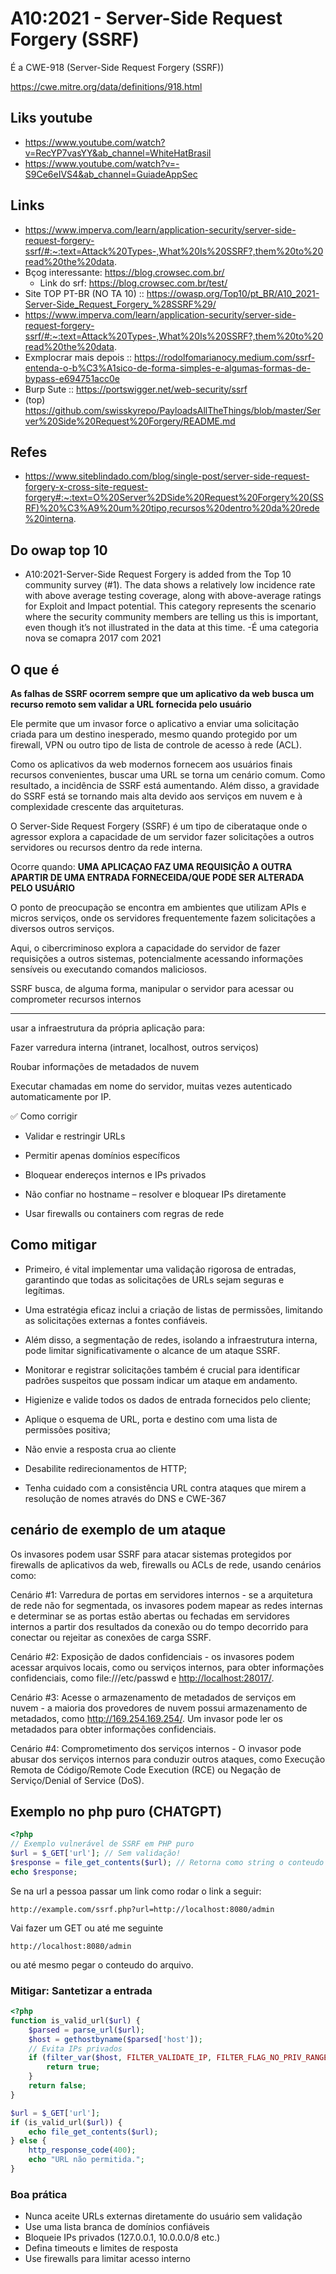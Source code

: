 # A10:2021 - Server-Side Request Forgery (SSRF)

É a CWE-918 (Server-Side Request Forgery (SSRF))

<https://cwe.mitre.org/data/definitions/918.html>

## Liks youtube

+ <https://www.youtube.com/watch?v=RecYP7vasYY&ab_channel=WhiteHatBrasil>
+ <https://www.youtube.com/watch?v=-S9Ce6eIVS4&ab_channel=GuiadeAppSec>

## Links

+ <https://www.imperva.com/learn/application-security/server-side-request-forgery-ssrf/#:~:text=Attack%20Types-,What%20Is%20SSRF?,them%20to%20read%20the%20data>.
+ Bçog interessante: <https://blog.crowsec.com.br/>
    + Link do srf: <https://blog.crowsec.com.br/test/>
+ Site TOP PT-BR (NO TA 10) :: <https://owasp.org/Top10/pt_BR/A10_2021-Server-Side_Request_Forgery_%28SSRF%29/>
+ <https://www.imperva.com/learn/application-security/server-side-request-forgery-ssrf/#:~:text=Attack%20Types-,What%20Is%20SSRF?,them%20to%20read%20the%20data>.
+ Exmplocrar mais depois :: <https://rodolfomarianocy.medium.com/ssrf-entenda-o-b%C3%A1sico-de-forma-simples-e-algumas-formas-de-bypass-e694751acc0e>
+ Burp Sute :: <https://portswigger.net/web-security/ssrf>
+ (top) <https://github.com/swisskyrepo/PayloadsAllTheThings/blob/master/Server%20Side%20Request%20Forgery/README.md>

## Refes

+ <https://www.siteblindado.com/blog/single-post/server-side-request-forgery-x-cross-site-request-forgery#:~:text=O%20Server%2DSide%20Request%20Forgery%20(SSRF)%20%C3%A9%20um%20tipo,recursos%20dentro%20da%20rede%20interna>.

## Do owap top 10

+ A10:2021-Server-Side Request Forgery is added from the Top 10 community survey (#1). The data shows a relatively low incidence rate with above average testing coverage, along with above-average ratings for Exploit and Impact potential. This category represents the scenario where the security community members are telling us this is important, even though it’s not illustrated in the data at this time.
  -É uma categoria nova se comapra 2017 com 2021

## O que é

**As falhas de SSRF ocorrem sempre que um aplicativo da web busca um recurso remoto sem validar a URL fornecida pelo usuário**

Ele permite que um invasor force o aplicativo a enviar uma solicitação criada para um destino inesperado, mesmo quando protegido por um firewall, VPN ou outro tipo de lista de controle de acesso à rede (ACL).

Como os aplicativos da web modernos fornecem aos usuários finais recursos convenientes, buscar uma URL se torna um cenário comum. Como resultado, a incidência de SSRF está aumentando. Além disso, a gravidade do SSRF está se tornando mais alta devido aos serviços em nuvem e à complexidade crescente das arquiteturas.

O Server-Side Request Forgery (SSRF) é um tipo de ciberataque onde o agressor explora a capacidade de um servidor fazer solicitações a outros servidores ou recursos dentro da rede interna.

Ocorre quando: **UMA APLICAÇAO FAZ UMA REQUISIÇÂO A OUTRA APARTIR DE UMA ENTRADA FORNECEIDA/QUE PODE SER ALTERADA PELO USUÁRIO**

O ponto de preocupação se encontra em ambientes que utilizam APIs e micros serviços, onde os servidores frequentemente fazem solicitações a diversos outros serviços.

Aqui, o cibercriminoso explora a capacidade do servidor de fazer requisições a outros sistemas, potencialmente acessando informações sensíveis ou executando comandos maliciosos.

SSRF busca, de alguma forma, manipular o servidor para acessar ou comprometer recursos internos

---

usar a infraestrutura da própria aplicação para:

Fazer varredura interna (intranet, localhost, outros serviços)

Roubar informações de metadados de nuvem

Executar chamadas em nome do servidor, muitas vezes autenticado automaticamente por IP.

✅ Como corrigir

+ Validar e restringir URLs

+ Permitir apenas domínios específicos

+ Bloquear endereços internos e IPs privados

+ Não confiar no hostname – resolver e bloquear IPs diretamente

+ Usar firewalls ou containers com regras de rede

## Como mitigar

+ Primeiro, é vital implementar uma validação rigorosa de entradas, garantindo que todas as solicitações de URLs sejam seguras e legítimas.
+ Uma estratégia eficaz inclui a criação de listas de permissões, limitando as solicitações externas a fontes confiáveis.
+ Além disso, a segmentação de redes, isolando a infraestrutura interna, pode limitar significativamente o alcance de um ataque SSRF.
+ Monitorar e registrar solicitações também é crucial para identificar padrões suspeitos que possam indicar um ataque em andamento.

+ Higienize e valide todos os dados de entrada fornecidos pelo cliente;
+ Aplique o esquema de URL, porta e destino com uma lista de permissões positiva;
+ Não envie a resposta crua ao cliente
+ Desabilite redirecionamentos de HTTP;
+ Tenha cuidado com a consistência URL contra ataques que mirem a resolução de nomes através do DNS e CWE-367

## cenário de exemplo de um ataque

Os invasores podem usar SSRF para atacar sistemas protegidos por firewalls de aplicativos da web, firewalls ou ACLs de rede, usando cenários como:

Cenário #1: Varredura de portas em servidores internos - se a arquitetura de rede não for segmentada, os invasores podem mapear as redes internas e determinar se as portas estão abertas ou fechadas em servidores internos a partir dos resultados da conexão ou do tempo decorrido para conectar ou rejeitar as conexões de carga SSRF.

Cenário #2: Exposição de dados confidenciais - os invasores podem acessar arquivos locais, como ou serviços internos, para obter informações confidenciais, como file:///etc/passwd e <http://localhost:28017/>.

Cenário #3: Acesse o armazenamento de metadados de serviços em nuvem - a maioria dos provedores de nuvem possui armazenamento de metadados, como <http://169.254.169.254/>. Um invasor pode ler os metadados para obter informações confidenciais.

Cenário #4: Comprometimento dos serviços internos - O invasor pode abusar dos serviços internos para conduzir outros ataques, como Execução Remota de Código/Remote Code Execution (RCE) ou Negação de Serviço/Denial of Service (DoS).

## Exemplo no php puro (CHATGPT)

````php
<?php
// Exemplo vulnerável de SSRF em PHP puro
$url = $_GET['url']; // Sem validação!
$response = file_get_contents($url); // Retorna como string o conteudo de uma URL
echo $response;
````

Se na url a pessoa passar um link como rodar o link a seguir:

````
http://example.com/ssrf.php?url=http://localhost:8080/admin
````

Vai fazer um GET ou até me seguinte

````
http://localhost:8080/admin
````

ou até mesmo pegar o conteudo do arquivo.

### Mitigar: Santetizar a entrada

````php
<?php
function is_valid_url($url) {
    $parsed = parse_url($url);
    $host = gethostbyname($parsed['host']);
    // Evita IPs privados
    if (filter_var($host, FILTER_VALIDATE_IP, FILTER_FLAG_NO_PRIV_RANGE | FILTER_FLAG_NO_RES_RANGE)) {
        return true;
    }
    return false;
}

$url = $_GET['url'];
if (is_valid_url($url)) {
    echo file_get_contents($url);
} else {
    http_response_code(400);
    echo "URL não permitida.";
}

````

### Boa prática

+ Nunca aceite URLs externas diretamente do usuário sem validação
+ Use uma lista branca de domínios confiáveis
+ Bloqueie IPs privados (127.0.0.1, 10.0.0.0/8 etc.)
+ Defina timeouts e limites de resposta
+ Use firewalls para limitar acesso interno
